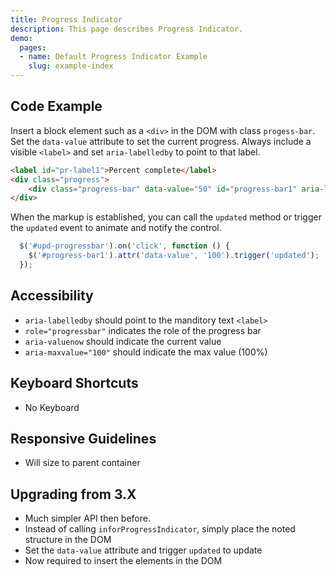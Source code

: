 ```yaml
---
title: Progress Indicator
description: This page describes Progress Indicator.
demo:
  pages:
  - name: Default Progress Indicator Example
    slug: example-index
---
```


## Code Example

Insert a block element such as a `<div>` in the DOM with class `progess-bar`. Set the `data-value` attribute to set the current progress. Always include a visible `<label>` and set `aria-labelledby` to point to that label.

```html
<label id="pr-label1">Percent complete</label>
<div class="progress">
    <div class="progress-bar" data-value="50" id="progress-bar1" aria-labelledby="pr-label1"></div>
</div>
```

When the markup is established, you can call the `updated` method or trigger the `updated` event to animate and notify the control.

```javascript
  $('#upd-progressbar').on('click', function () {
    $('#progress-bar1').attr('data-value', '100').trigger('updated');
  });
```

## Accessibility

-   `aria-labelledby` should point to the manditory text `<label>`
-   `role="progressbar"` indicates the role of the progress bar
-   `aria-valuenow` should indicate the current value
-   `aria-maxvalue="100"` should indicate the max value (100%)

## Keyboard Shortcuts

-   No Keyboard

## Responsive Guidelines

-   Will size to parent container

## Upgrading from 3.X

-   Much simpler API then before.
-   Instead of calling `inforProgressIndicator`, simply place the noted structure in the DOM
-   Set the `data-value` attribute and trigger `updated` to update
-   Now required to insert the elements in the DOM
